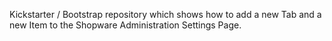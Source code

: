 Kickstarter / Bootstrap repository which shows how to add a new Tab and a new Item to the Shopware Administration Settings Page.